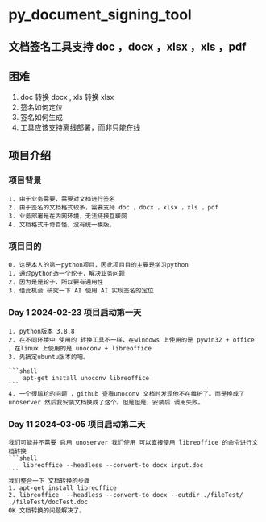 # py_document_signing_tool

## 文档签名工具支持 doc ，docx ，xlsx ，xls ，pdf

## 困难

1. doc 转换 docx , xls 转换 xlsx
2. 签名如何定位
3. 签名如何生成
4. 工具应该支持离线部署，而非只能在线

## 项目介绍

### 项目背景

    1. 由于业务需要，需要对文档进行签名
    2. 由于签名的文档格式较多，需要支持 doc ，docx ，xlsx ，xls ，pdf
    3. 业务部署是在内网环境，无法链接互联网
    4. 文档格式千奇百怪，没有统一模版。

### 项目目的

    0. 这是本人的第一python项目，因此项目目的主要是学习python
    1. 通过python造一个轮子，解决业务问题
    2. 因为是是轮子，所以要有通用性
    3. 借此机会 研究一下 AI 使用 AI 实现签名的定位

### Day 1 2024-02-23 项目启动第一天

    1. python版本 3.8.8
    2. 在不同环境中 使用的 转换工具不一样，在windows 上使用的是 pywin32 + office ，在linux 上使用的是 unoconv + libreoffice 
    3. 先搞定ubuntu版本的吧。
    
    ```shell
        apt-get install unoconv libreoffice
    ```
    4. 一个很尴尬的问题 ，github 查看unoconv 文档时发现他不在维护了。而是换成了 unoserver 然后我安装文档换成了这个。但是但是，安装后 调用失败。

### Day 11 2024-03-05 项目启动第二天
    我们可能并不需要 启用 unoserver 我们使用 可以直接使用 libreoffice 的命令进行文档转换
    ```shell
        libreoffice --headless --convert-to docx input.doc
    ``` 
    我们整合一下 文档转换的步骤
    1. apt-get install libreoffice
    2. libreoffice  --headless --convert-to docx --outdir ./fileTest/ ./fileTest/docTest.doc 
    OK 文档转换的问题解决了。
